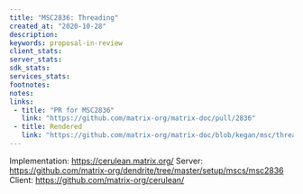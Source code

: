 ```yaml
---
title: "MSC2836: Threading"
created_at: "2020-10-28"
description:
keywords: proposal-in-review
client_stats:
server_stats:
sdk_stats:
services_stats:
footnotes:
notes:
links:
 - title: "PR for MSC2836"
   link: "https://github.com/matrix-org/matrix-doc/pull/2836"
 - title: Rendered
   link: "https://github.com/matrix-org/matrix-doc/blob/kegan/msc/threading/proposals/2836-threading.md"
---
```


Implementation: https://cerulean.matrix.org/
Server: https://github.com/matrix-org/dendrite/tree/master/setup/mscs/msc2836
Client: https://github.com/matrix-org/cerulean/
